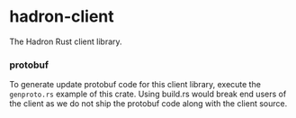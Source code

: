 hadron-client
=============
The Hadron Rust client library.

### protobuf
To generate update protobuf code for this client library, execute the `genproto.rs` example of this crate. Using build.rs would break end users of the client as we do not ship the protobuf code along with the client source.
